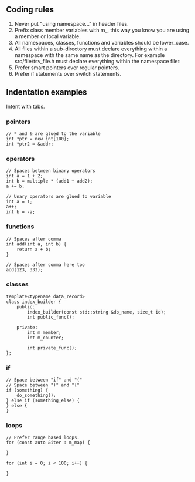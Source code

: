 
## Coding rules
1. Never put "using namespace..." in header files.
2. Prefix class member variables with m_, this way you know you are using a member or local variable.
3. All namespaces, classes, functions and variables should be lower_case.
4. All files within a sub-directory must declare everything within a namespace with the same name as the directory. For example src/file/tsv_file.h must declare everything within the namespace file::
5. Prefer smart pointers over regular pointers.
6. Prefer if statements over switch statements.

## Indentation examples

Intent with tabs.

### pointers
```
// * and & are glued to the variable
int *ptr = new int[100];
int *ptr2 = &addr;
```

### operators
```
// Spaces between binary operators
int a = 1 + 2;
int b = multiple * (add1 + add2);
a += b;

// Unary operators are glued to variable
int a = 1;
a++;
int b = -a;
```

### functions
```
// Spaces after comma
int add(int a, int b) {
    return a + b;
}

// Spaces after comma here too
add(123, 333);
```

### classes
```
template<typename data_record>
class index_builder {
    public:
        index_builder(const std::string &db_name, size_t id);
        int public_func();

    private:
        int m_member;
        int m_counter;

        int private_func();
};
```


### if
```
// Space between "if" and "("
// Space between ")" and "{"
if (something) {
    do_something();
} else if (something_else) {
} else {
}
```

### loops
```
// Prefer range based loops.
for (const auto &iter : m_map) {

}

for (int i = 0; i < 100; i++) {

} 
```



